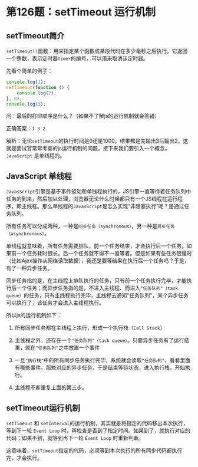 # 第126题：setTimeout 运行机制

## setTimeout简介

`setTimeout()`函数：用来指定某个函数或某段代码在多少毫秒之后执行。它返回一个整数，表示定时器`timer`的编号，可以用来取消该定时器。

先看个简单的例子：

```js
console.log(1);
setTimeout(function () {
    console.log(2);
}, 0);
console.log(3);
```

问：最后的打印顺序是什么？（如果不了解js的运行机制就会答错）

正确答案：`1 3 2`

解析：无论`setTimeout`的执行时间是0还是1000，结果都是先输出3后输出2，这就是面试官常常考查的js运行机制的问题，接下来我们要引入一个概念，`JavaScript` 是单线程的。

## JavaScript 单线程

`JavasScript`引擎是基于事件驱动和单线程执行的，JS引擎一直等待着任务队列中任务的到来，然后加以处理，浏览器无论什么时候都只有一个JS线程在运行程序，即主线程。那么单线程的`JavasScript`是怎么实现“非阻塞执行”呢？是通过任务队列。

所有任务可以分成两种，一种是`同步任务（synchronous）`，另一种是`异步任务（asynchronous）`。

单线程就意味着，所有任务需要排队，前一个任务结束，才会执行后一个任务。如果前一个任务耗时很长，后一个任务就不得不一直等着。但是如果有些任务很慢时（比如Ajax操作从网络读取数据），我还是要等结果在执行后一个任务吗？于是，有了一种异步任务。

同步任务指的是，在主线程上排队执行的任务，只有前一个任务执行完毕，才能执行后一个任务；而异步任务指的是，不进入主线程、而进入`"任务队列"（task queue）`的任务，只有主线程执行完毕，主线程去通知"任务队列"，某个异步任务可以执行了，该任务才会进入主线程执行。

所以js的运行机制如下：

1. 所有同步任务都在主线程上执行，形成一个执行栈（`Call Stack`）

2. 主线程之外，还存在一个`"任务队列"（task queue）`。只要异步任务有了运行结果，就在`"任务队列"`之中放置一个事件

3. 一旦`"执行栈"`中的所有同步任务执行完毕，系统就会读取`"任务队列"`，看看里面有哪些事件。那些对应的异步任务，于是结束等待状态，进入执行栈，开始执行。

4. 主线程不断重复上面的第三步。

## setTimeout运行机制

`setTimeout` 和 `setInterval`的运行机制，其实就是将指定的代码移出本次执行，等到下一轮 `Event Loop` 时，再检查是否到了指定时间。如果到了，就执行对应的代码；如果不到，就等到再下一轮 `Event Loop` 时重新判断。

这意味着，`setTimeout`指定的代码，必须等到本次执行的所有同步代码都执行完，才会执行。